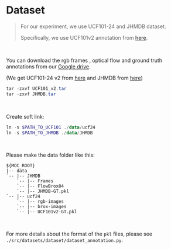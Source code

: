 # Dataset

>For our experiment, we use UCF101-24 and  JHMDB dataset.
>
>Specifically,  we use UCF101v2 annotation from [here](https://github.com/gurkirt/corrected-UCF101-Annots).

<br/>

You can download the rgb frames , optical flow and ground truth annotations from our [Google drive](https://drive.google.com/drive/folders/1BvGywlAGrACEqRyfYbz3wzlVV3cDFkct?usp=sharing).

(We get UCF101-24 v2 from [here](https://github.com/gurkirt/realtime-action-detection) and  JHMDB from [here](https://github.com/vkalogeiton/caffe/tree/act-detector))

```powershell
tar -zxvf UCF101_v2.tar
tar -zxvf JHMDB.tar
```

<br/>

Create soft link:

```powershell
ln -s $PATH_TO_UCF101 ./data/ucf24
ln -s $PATH_TO_JHMDB ./data/JHMDB
```

<br/>

Please make the data folder like this:

```shell
${MOC_ROOT}
|-- data
`-- |-- JHMDB
    `-- |-- Frames
    `-- |-- FlowBrox04
    `-- |-- JHMDB-GT.pkl
`-- |-- ucf24
    `-- |-- rgb-images
    `-- |-- brox-images
    `-- |-- UCF101v2-GT.pkl

```

<br/>

For more details about the format of the `pkl` files, please see `./src/datasets/dataset/dataset_annotation.py`. 